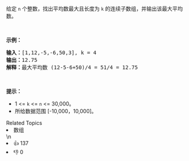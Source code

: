 <p>给定 <code>n</code> 个整数，找出平均数最大且长度为 <code>k</code> 的连续子数组，并输出该最大平均数。</p>

<p> </p>

<p><strong>示例：</strong></p>

<pre>
<strong>输入：</strong>[1,12,-5,-6,50,3], k = 4
<strong>输出：</strong>12.75
<strong>解释：</strong>最大平均数 (12-5-6+50)/4 = 51/4 = 12.75
</pre>

<p> </p>

<p><strong>提示：</strong></p>

<ul>
	<li>1 <= <code>k</code> <= <code>n</code> <= 30,000。</li>
	<li>所给数据范围 [-10,000，10,000]。</li>
</ul>
<div><div>Related Topics</div><div><li>数组</li></div></div>\n<div><li>👍 137</li><li>👎 0</li></div>